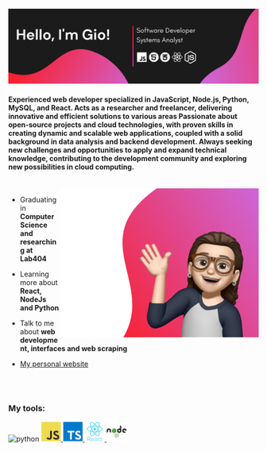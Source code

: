 ![MasterHead](https://github.com/giossaurus/giossaurus/blob/main/giobanner_novo23.png)
<h4>  Experienced web developer specialized in JavaScript, Node.js, Python, MySQL, and React. Acts as a researcher and freelancer, delivering innovative and efficient solutions to various areas Passionate about open-source projects and cloud technologies, with proven skills in creating dynamic and scalable web applications, coupled with a solid background in data analysis and backend development. Always seeking new challenges and opportunities to apply and expand technical knowledge, contributing to the development community and exploring new possibilities in cloud computing.</h4>
<br>

<img align="right" alt="Gio Avatar" width="400" src="https://github.com/giossaurus/giossaurus/blob/main/gio_avatar.png"/>

- Graduating in **Computer Science and researching at Lab404**

- Learning more about **React, NodeJs and Python**

- Talk to me about **web development, interfaces and web scraping**

- [My personal website](https://solnyechniygio.com.br)
<br>

<br>

<h3 align="left">My tools:</h3>
<p align="left"> <img src="[https://github.com/devicons/devicon/blob/master/icons/python/python-original-wordmark.svg]" alt="python" width="40" height="40"/> <a href="https://developer.mozilla.org/en-US/docs/Web/JavaScript" target="_blank" rel="noreferrer">  <img src="https://raw.githubusercontent.com/devicons/devicon/master/icons/javascript/javascript-original.svg" alt="javascript" width="40" height="40"/> <a href="https://www.typescriptlang.org/" target="_blank" rel="noreferrer"> <img src="https://raw.githubusercontent.com/devicons/devicon/master/icons/typescript/typescript-original.svg" alt="typescript" width="40" height="40"/> </a></a> <a href="https://reactjs.org/" target="_blank" rel="noreferrer"> <img src="https://raw.githubusercontent.com/devicons/devicon/master/icons/react/react-original-wordmark.svg" alt="react" width="40" height="40"/> </a> <a href="https://nodejs.org" target="_blank" rel="noreferrer"> <img src="https://raw.githubusercontent.com/devicons/devicon/master/icons/nodejs/nodejs-original-wordmark.svg" alt="nodejs" width="40" height="40"/> </a> <br> 
<br> 
<br>
